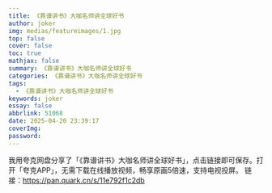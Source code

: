```yaml
---
title: 《靠谱讲书》大咖名师讲全球好书
author: joker
img: medias/featureimages/1.jpg
top: false
cover: false
toc: true
mathjax: false
summary: 《靠谱讲书》大咖名师讲全球好书
categories: 《靠谱讲书》大咖名师讲全球好书
tags:
  - 《靠谱讲书》大咖名师讲全球好书
keywords: joker
essay: false
abbrlink: 51068
date: 2025-04-20 23:39:17
coverImg:
password:
---
```


我用夸克网盘分享了「《靠谱讲书》大咖名师讲全球好书」，点击链接即可保存。打开「夸克APP」，无需下载在线播放视频，畅享原画5倍速，支持电视投屏。
链接：https://pan.quark.cn/s/11e792f1c2db

